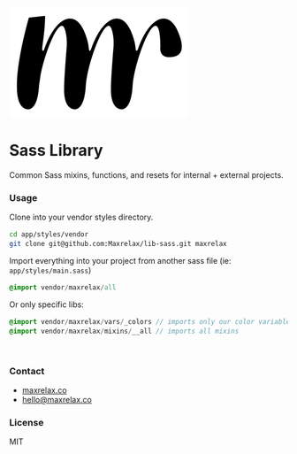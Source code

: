 ![maxrelax-icon]


# Sass Library


Common Sass mixins, functions, and resets for internal + external projects.

### Usage

Clone into your vendor styles directory.

```bash
cd app/styles/vendor
git clone git@github.com:Maxrelax/lib-sass.git maxrelax
```

Import everything into your project from another sass file (ie: `app/styles/main.sass`)

```sass
@import vendor/maxrelax/all
```

Or only specific libs:
```sass
@import vendor/maxrelax/vars/_colors // imports only our color variables
@import vendor/maxrelax/mixins/__all // imports all mixins
```

<br>


### Contact
* [maxrelax.co][]
* [hello@maxrelax.co][]

### License

MIT

[maxrelax.co]: http://maxrelax.co "Maxrelax"
[hello@maxrelax.co]: mailto:hello@maxrelax.co "Email hello@maxrelax.co"
[maxrelax-icon]: https://raw.githubusercontent.com/Maxrelax/lib-sass/master/assets/maxrelax-icon.png "Maxrelax - Hey girl, wanna take a nap?"
